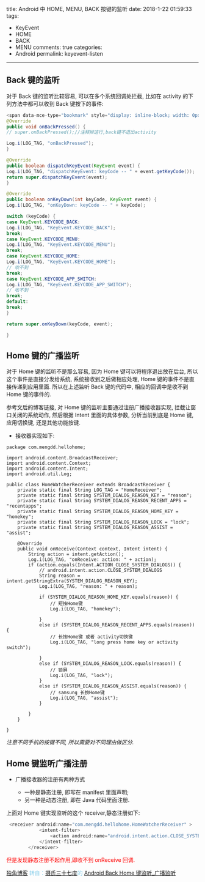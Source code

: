 title: Android 中 HOME, MENU, BACK 按键的监听
date: 2018-1-22 01:59:33
tags: 
 - KeyEvent
 - HOME
 - BACK
 - MENU
comments: true
categories: 
 - Android
permalink: keyevent-listen
---

## Back 键的监听

对于 Back 键的监听比较容易, 可以在多个系统回调处拦截, 比如在 activity 的下列方法中都可以收到 Back 键按下的事件:  

```java
<span data-mce-type="bookmark" style="display: inline-block; width: 0px; overflow: hidden; line-height: 0;" class="mce_SELRES_start"></span><span data-mce-type="bookmark" style="display: inline-block; width: 0px; overflow: hidden; line-height: 0;" class="mce_SELRES_start"></span>]
@Override
public void onBackPressed() {
// super.onBackPressed();//注释掉这行,back键不退出activity

Log.i(LOG_TAG, "onBackPressed");
}

@Override
public boolean dispatchKeyEvent(KeyEvent event) {
Log.i(LOG_TAG, "dispatchKeyEvent: keyCode -- " + event.getKeyCode());
return super.dispatchKeyEvent(event);
}

@Override
public boolean onKeyDown(int keyCode, KeyEvent event) {
Log.i(LOG_TAG, "onKeyDown: keyCode -- " + keyCode);

switch (keyCode) {
case KeyEvent.KEYCODE_BACK:
Log.i(LOG_TAG, "KeyEvent.KEYCODE_BACK");
break;
case KeyEvent.KEYCODE_MENU:
Log.i(LOG_TAG, "KeyEvent.KEYCODE_MENU");
break;
case KeyEvent.KEYCODE_HOME:
Log.i(LOG_TAG, "KeyEvent.KEYCODE_HOME");
// 收不到
break;
case KeyEvent.KEYCODE_APP_SWITCH:
Log.i(LOG_TAG, "KeyEvent.KEYCODE_APP_SWITCH");
// 收不到
break;
default:
break;
}

return super.onKeyDown(keyCode, event);

}
```

## Home 键的广播监听

对于 Home 键的监听不是那么容易, 因为 Home 键可以将程序退出放在后台, 所以这个事件是直接分发给系统, 系统接收到之后做相应处理, Home 键的事件不是直接传递到应用里面. 所以在上述监听 Back 键的代码中, 相应的回调中是收不到 Home 键的事件的.  

参考文后的博客链接, 对 Home 键的监听主要通过注册广播接收器实现, 拦截让窗口关闭的系统动作, 然后根据 Intent 里面的具体参数, 分析当前到底是 Home 键, 应用切换键, 还是其他功能按键.

- 接收器实现如下:

```
package com.mengdd.hellohome;

import android.content.BroadcastReceiver;
import android.content.Context;
import android.content.Intent;
import android.util.Log;

public class HomeWatcherReceiver extends BroadcastReceiver {
    private static final String LOG_TAG = "HomeReceiver";
    private static final String SYSTEM_DIALOG_REASON_KEY = "reason";
    private static final String SYSTEM_DIALOG_REASON_RECENT_APPS = "recentapps";
    private static final String SYSTEM_DIALOG_REASON_HOME_KEY = "homekey";
    private static final String SYSTEM_DIALOG_REASON_LOCK = "lock";
    private static final String SYSTEM_DIALOG_REASON_ASSIST = "assist";

    @Override
    public void onReceive(Context context, Intent intent) {
        String action = intent.getAction();
        Log.i(LOG_TAG, "onReceive: action: " + action);
        if (action.equals(Intent.ACTION_CLOSE_SYSTEM_DIALOGS)) {
            // android.intent.action.CLOSE_SYSTEM_DIALOGS
            String reason = intent.getStringExtra(SYSTEM_DIALOG_REASON_KEY);
            Log.i(LOG_TAG, "reason: " + reason);

            if (SYSTEM_DIALOG_REASON_HOME_KEY.equals(reason)) {
                // 短按Home键
                Log.i(LOG_TAG, "homekey");

            }
            else if (SYSTEM_DIALOG_REASON_RECENT_APPS.equals(reason)) {
                // 长按Home键 或者 activity切换键
                Log.i(LOG_TAG, "long press home key or activity switch");

            }
            else if (SYSTEM_DIALOG_REASON_LOCK.equals(reason)) {
                // 锁屏
                Log.i(LOG_TAG, "lock");
            }
            else if (SYSTEM_DIALOG_REASON_ASSIST.equals(reason)) {
                // samsung 长按Home键
                Log.i(LOG_TAG, "assist");
            }

        }
    }

}
```

_注意不同手机的按键不同, 所以需要对不同理由做区分._

## Home 键监听广播注册

- 广播接收器的注册有两种方式

  - 一种是静态注册, 即写在 manifest 里面声明;
  - 另一种是动态注册, 即在 Java 代码里面注册.
  
上面对 Home 键实现监听的这个 receiver,静态注册如下:

```java
 <receiver android:name="com.mengdd.hellohome.HomeWatcherReceiver" >
            <intent-filter>
                <action android:name="android.intent.action.CLOSE_SYSTEM_DIALOGS" />
            </intent-filter>
        </receiver>
```
<span style="color: red;">但是发现静态注册不起作用,即收不到 onReceive 回调.</span>

<a href="http://blog.kekemao.top">独角博客</a><font color="skyblue"> 转自：<a href="http://blog.csdn.net/cc20032706" rel="noopener" target="_blank">摄氏三十七度</a>的 <a href="http://blog.csdn.net/cc20032706/article/details/49472425" rel="noopener" target="_blank">Android Back Home 键监听_广播监听</a></font>